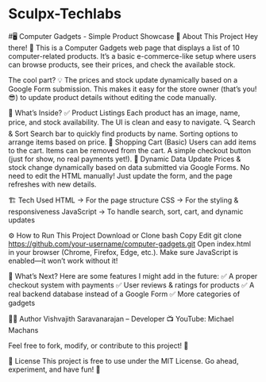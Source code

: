 # Sculpx-Techlabs

#🖥️ Computer Gadgets - Simple Product Showcase
📌 About This Project
Hey there! 👋 This is a Computer Gadgets web page that displays a list of 10 computer-related products. It’s a basic e-commerce-like setup where users can browse products, see their prices, and check the available stock.

The cool part? 💡 The prices and stock update dynamically based on a Google Form submission. This makes it easy for the store owner (that’s you! 😎) to update product details without editing the code manually.

🚀 What’s Inside?
✅ Product Listings
Each product has an image, name, price, and stock availability.
The UI is clean and easy to navigate.
🔍 Search & Sort
Search bar to quickly find products by name.
Sorting options to arrange items based on price.
🛒 Shopping Cart (Basic)
Users can add items to the cart.
Items can be removed from the cart.
A simple checkout button (just for show, no real payments yet!).
🔄 Dynamic Data Update
Prices & stock change dynamically based on data submitted via Google Forms.
No need to edit the HTML manually! Just update the form, and the page refreshes with new details.

🏗️ Tech Used
HTML → For the page structure
CSS → For the styling & responsiveness
JavaScript → To handle search, sort, cart, and dynamic updates

⚙️ How to Run This Project
Download or Clone
bash
Copy
Edit
git clone https://github.com/your-username/computer-gadgets.git
Open index.html in your browser (Chrome, Firefox, Edge, etc.).
Make sure JavaScript is enabled—it won’t work without it!

🔮 What’s Next?
Here are some features I might add in the future:
✅ A proper checkout system with payments
✅ User reviews & ratings for products
✅ A real backend database instead of a Google Form
✅ More categories of gadgets

👨‍💻 Author
Vishvajith Saravanarajan – Developer
📺 YouTube: Michael Machans

Feel free to fork, modify, or contribute to this project! 🚀

📜 License
This project is free to use under the MIT License. Go ahead, experiment, and have fun! 🎯
